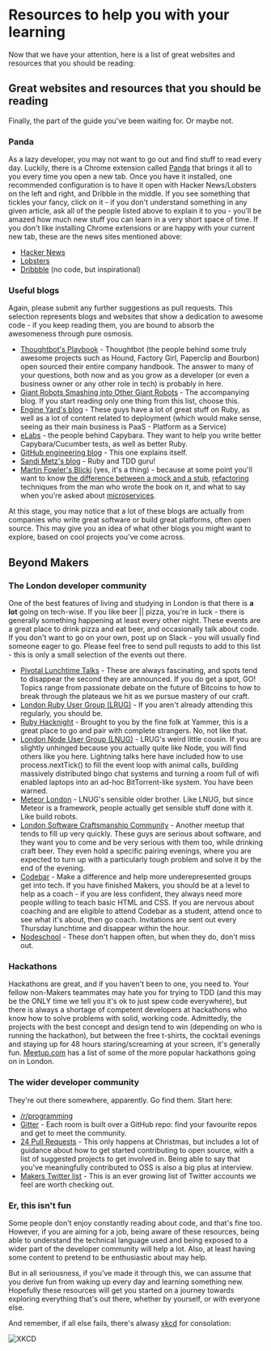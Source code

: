 # Resources to help you with your learning

Now that we have your attention, here is a list of great websites and resources that you should be reading: 

## Great websites and resources that you should be reading

Finally, the part of the guide you've been waiting for. Or maybe not.

### Panda

As a lazy developer, you may not want to go out and find stuff to read every day. Luckily, there is a Chrome extension called [Panda](https://chrome.google.com/webstore/detail/panda-4-news-inspiration/haafibkemckmbknhfkiiniobjpgkebko?utm_source=gmail) that brings it all to you every time you open a new tab. Once you have it installed, one recommended configuration is to have it open with Hacker News/Lobsters on the left and right, and Dribble in the middle. If you see something that tickles your fancy, click on it - if you don't understand something in any given article, ask all of the people listed above to explain it to you - you'll be amazed how much new stuff you can learn in a very short space of time. If you don't like installing Chrome extensions or are happy with your current new tab, these are the news sites mentioned above:

- [Hacker News](https://news.ycombinator.com/)
- [Lobsters](https://lobste.rs/)
- [Dribbble](https://dribbble.com/) (no code, but inspirational)

### Useful blogs

Again, please submit any further suggestions as pull requests. This selection represents blogs and websites that show a dedication to awesome code - if you keep reading them, you are bound to absorb the awesomeness through pure osmosis.

- [Thoughtbot's Playbook](http://playbook.thoughtbot.com/) - Thoughtbot (the people behind some truly awesome projects such as Hound, Factory Girl, Paperclip and Bourbon) open sourced their entire company handbook. The answer to many of your questions, both now and as you grow as a developer (or even a business owner or any other role in tech) is probably in here.
- [Giant Robots Smashing into Other Giant Robots](http://robots.thoughtbot.com/) - The accompanying blog. If you start reading only one thing from this list, choose this.
- [Engine Yard's blog](http://blog.engineyard.com/) - These guys have a lot of great stuff on Ruby, as well as a lot of content related to deployment (which would make sense, seeing as their main business is PaaS - Platform as a Service)
- [eLabs](http://elabs.se/) - the people behind Capybara. They want to help you write better Capybara/Cucumber tests, as well as better Ruby.
- [GitHub engineering blog](https://github.com/blog/category/engineering) - This one explains itself.
- [Sandi Metz's blog](http://www.sandimetz.com/blog/) - Ruby and TDD guru!
- [Martin Fowler's Blicki](http://martinfowler.com/) (yes, it's a thing) - because at some point you'll want to know [the difference between a mock and a stub](http://martinfowler.com/articles/mocksArentStubs.html),  [refactoring](http://refactoring.com/catalog/) techniques from the man who wrote the book on it, and what to say when you're asked about [microservices](http://martinfowler.com/articles/microservices.html). 

At this stage, you may notice that a lot of these blogs are actually from companies who write great software or build great platforms, often open source. This may give you an idea of what other blogs you might want to explore, based on cool projects you've come across.

## Beyond Makers

### The London developer community

One of the best features of living and studying in London is that there is **a lot** going on tech-wise. If you like beer || pizza, you're in luck - there is generally something happening at least every other night. These events are a great place to drink pizza and eat beer, and occasionally talk about code. If you don't want to go on your own, post up on Slack - you will usually find someone eager to go. Please feel free to send pull requsts to add to this list - this is only a small selection of the events out there.

- [Pivotal Lunchtime Talks](http://www.meetup.com/Pivotal-London-Talks/) - These are always fascinating, and spots tend to disappear the second they are announced. If you do get a spot, GO! Topics range from passionate debate on the future of Bitcoins to how to break through the plateaus we hit as we pursue mastery of our craft.
- [London Ruby User Group (LRUG)](http://lrug.org/) - If you aren't already attending this regularly, you should be.
- [Ruby Hacknight](http://www.meetup.com/ruby-hacknight-london/) - Brought to you by the fine folk at Yammer, this is a great place to go and pair with complete strangers. No, not like that.
- [London Node User Group (LNUG)](http://lnug.org/) - LRUG's weird little cousin. If you are slightly unhinged because you actually quite like Node, you will find others like you here. Lightning talks here have included how to use process.nextTick() to fill the event loop with animal calls, building massively distributed bingo chat systems and turning a room full of wifi enabled laptops into an ad-hoc BitTorrent-like system. You have been warned.
- [Meteor London](http://www.meetup.com/Meteor-London/) - LNUG's sensible older brother. Like LNUG, but since Meteor is a framework, people actually get sensible stuff done with it. Like build robots.
- [London Software Craftsmanship Community](http://www.meetup.com/london-software-craftsmanship/) - Another meetup that tends to fill up very quickly. These guys are serious about software, and they want you to come and be very serious with them too, while drinking craft beer. They even hold a specific pairing evenings, where you are expected to turn up with a particularly tough problem and solve it by the end of the evening.
- [Codebar](http://codebar.io) - Make a difference and help more underepresented groups get into tech. If you have finished Makers, you should be at a level to help as a coach - if you are less confident, they always need more people willing to teach basic HTML and CSS. If you are nervous about coaching and are eligible to attend Codebar as a student, attend once to see what it's about, then go coach. Invitations are sent out every Thursday lunchtime and disappear within the hour.
- [Nodeschool](http://nodeschool.io) - These don't happen often, but when they do, don't miss out.

### Hackathons

Hackathons are great, and if you haven't been to one, you need to. Your fellow non-Makers teammates may hate you for trying to TDD (and this may be the ONLY time we tell you it's ok to just spew code everywhere), but there is always a shortage of competent developers at hackathons who know how to solve problems with solid, working code. Admittedly, the projects with the best concept and design tend to win (depending on who is running the hackathon), but between the free t-shirts, the cocktail evenings and staying up for 48 hours staring/screaming at your screen, it's generally fun. [Meetup.com](http://www.meetup.com/UK-Hackathons-and-Jams/) has a list of some of the more popular hackathons going on in London.

### The wider developer community

They're out there somewhere, apparently. Go find them. Start here:

- [/r/programming](http://www.reddit.com/r/programming)
- [Gitter](http://gitter.im) - Each room is built over a GitHub repo: find your favourite repos and get to meet the community.
- [24 Pull Requests](http://24pullrequests.com/) - This only happens at Christmas, but includes a lot of guidance about how to get started contributing to open source, with a list of suggested projects to get involved in. Being able to say that you've meaningfully contributed to OSS is also a big plus at interview.
- [Makers Twitter list](https://twitter.com/makersacademy/lists/coolcode) - This is an ever growing list of Twitter accounts we feel are worth checking out.

### Er, this isn't fun

Some people don't enjoy constantly reading about code, and that's fine too. However, if you are aiming for a job, being aware of these resources, being able to understand the technical language used and being exposed to a wider part of the developer community will help a lot. Also, at least having some content to pretend to be enthusiastic about may help.

But in all seriousness, if you've made it through this, we can assume that you derive fun from waking up every day and learning something new. Hopefully these resources will get you started on a journey towards exploring everything that's out there, whether by yourself, or with everyone else.

And remember, if all else fails, there's alwasy [xkcd](http://xkcd.com/) for consolation:

![XKCD](http://imgs.xkcd.com/comics/computer_problems.png)



